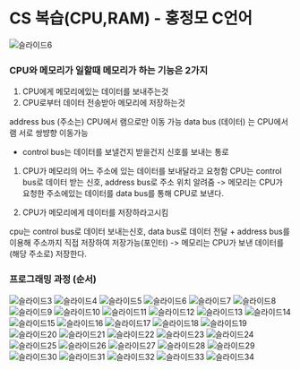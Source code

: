 # CS 복습(CPU,RAM) - 홍정모 C언어

![슬라이드6](https://user-images.githubusercontent.com/92626903/210217582-1ece7f18-c054-49dd-b59c-ae801549c648.JPG)


### CPU와 메모리가 일할때 메모리가 하는 기능은 2가지

1. CPU에게 메모리에있는 데이터를 보내주는것
2. CPU로부터 데이터 전송받아 메모리에 저장하는것

address bus (주소는) CPU에서 램으로만 이동 가능
data bus (데이터) 는 CPU에서 램 서로 쌍뱡향 이동가능

* control bus는 데이터를 보낼건지 받을건지 신호를 보내는 통로
1. CPU가 메모리의 어느 주소에 있는 데이터를 보내달라고 요청함
CPU는 control bus로 데이터 받는 신호, address bus로 주소 위치 알려줌
-> 메모리는 CPU가 요청한 주소에있는 데이터를 data bus를 통해 CPU로 보낸다.

2. CPU가 메모리에게 데이터를 저장하라고시킴
 
 cpu는 control bus로 데이터 보내는신호, data bus로 데이터 전달 + address bus를 이용해 주소까지 직접 저장하여 저장가능(포인터)
 -> 메모리는 CPU가 보낸 데이터를 (해당 주소로) 저장한다.
 
### 프로그래밍 과정 (순서)

![슬라이드3](https://user-images.githubusercontent.com/92626903/210217702-24cb13d7-833c-44d6-81b4-b6f1a56168b0.JPG)
![슬라이드4](https://user-images.githubusercontent.com/92626903/210217704-11d2c730-4275-47f8-8763-8edc0e43c5ed.JPG)
![슬라이드5](https://user-images.githubusercontent.com/92626903/210217706-7e51cd8a-745e-49cf-8a28-007f1b881f1a.JPG)
![슬라이드6](https://user-images.githubusercontent.com/92626903/210217708-cf94d361-9c5f-41ef-b57a-a5eb787c4d01.JPG)
![슬라이드7](https://user-images.githubusercontent.com/92626903/210217710-8d6476cc-0176-44a6-bb20-f7cce6e432ed.JPG)
![슬라이드8](https://user-images.githubusercontent.com/92626903/210217712-d284d7c5-e0e5-445a-9cb3-902cc95664e1.JPG)
![슬라이드9](https://user-images.githubusercontent.com/92626903/210217714-f299fbc7-949b-4186-9817-0c6870f12569.JPG)
![슬라이드10](https://user-images.githubusercontent.com/92626903/210217716-e4b71ece-62d6-4bb5-bd37-2c4dd894ff58.JPG)
![슬라이드11](https://user-images.githubusercontent.com/92626903/210217718-422546aa-1a85-4edb-a61a-1864e074b711.JPG)
![슬라이드12](https://user-images.githubusercontent.com/92626903/210217719-e7da9381-5cb1-40cc-89ab-0dfb858c30ea.JPG)
![슬라이드13](https://user-images.githubusercontent.com/92626903/210217720-b4039339-d395-436a-a589-79f14932e63b.JPG)
![슬라이드14](https://user-images.githubusercontent.com/92626903/210217721-6ca6d70a-e5bf-4fa5-a081-1b0ecbc9f8c3.JPG)
![슬라이드15](https://user-images.githubusercontent.com/92626903/210217723-5c9e2d8b-6837-4325-bbb1-b47bcd45e796.JPG)
![슬라이드16](https://user-images.githubusercontent.com/92626903/210217725-67961449-7bea-4cf7-b707-3516d95081ec.JPG)
![슬라이드17](https://user-images.githubusercontent.com/92626903/210217726-daf5c77d-4001-47dd-bb3b-57629be73452.JPG)
![슬라이드18](https://user-images.githubusercontent.com/92626903/210217729-ef2e498b-a5ff-4fd8-89b7-b18dba2c3e13.JPG)
![슬라이드19](https://user-images.githubusercontent.com/92626903/210217730-9f799b2e-9bd9-4fc2-9682-4aca1e4efe51.JPG)
![슬라이드20](https://user-images.githubusercontent.com/92626903/210217733-bd56db96-a9de-462e-8236-6360ddd812d8.JPG)
![슬라이드21](https://user-images.githubusercontent.com/92626903/210217734-aeb9ed0e-a59a-4d75-b3a8-239af9c54882.JPG)
![슬라이드22](https://user-images.githubusercontent.com/92626903/210217736-bfa85e56-d3ec-46ed-b88b-56e20d228d3d.JPG)
![슬라이드23](https://user-images.githubusercontent.com/92626903/210217737-e86bca10-39af-4068-b4be-11a583638309.JPG)
![슬라이드24](https://user-images.githubusercontent.com/92626903/210217739-80c07ecb-51ba-4180-8c84-9d1d06039d84.JPG)
![슬라이드25](https://user-images.githubusercontent.com/92626903/210217740-695f1c9a-a83c-4870-8b2a-f68195c01466.JPG)
![슬라이드26](https://user-images.githubusercontent.com/92626903/210217742-59181ac2-146c-4adb-9525-0617dc262bf8.JPG)
![슬라이드27](https://user-images.githubusercontent.com/92626903/210217743-3750900c-62a5-4db2-9e95-030fe628b19a.JPG)
![슬라이드28](https://user-images.githubusercontent.com/92626903/210217744-80054165-dbf0-4a78-8a15-c582936b73e5.JPG)
![슬라이드29](https://user-images.githubusercontent.com/92626903/210217746-760c76a7-b26b-4736-9a54-3da63bba0b55.JPG)
![슬라이드30](https://user-images.githubusercontent.com/92626903/210217748-95d9be58-d273-4727-8e26-841cb49948d2.JPG)
![슬라이드31](https://user-images.githubusercontent.com/92626903/210217750-16ef292e-91ec-4bfc-b7e8-8ded96751eb6.JPG)
![슬라이드32](https://user-images.githubusercontent.com/92626903/210217751-9b139379-347b-4139-9c7a-105b25173406.JPG)
![슬라이드33](https://user-images.githubusercontent.com/92626903/210217754-b5faf30b-8bc5-4a49-a387-092f18fcb355.JPG)
![슬라이드34](https://user-images.githubusercontent.com/92626903/210217756-81922d42-e779-4f0c-a46c-c601da7be270.JPG)





